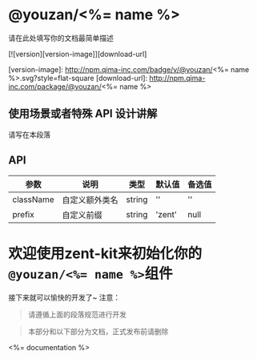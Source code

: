 # @youzan/<%= name %>

请在此处填写你的文档最简单描述

[![version][version-image]][download-url]

[version-image]: http://npm.qima-inc.com/badge/v/@youzan/<%= name %>.svg?style=flat-square
[download-url]: http://npm.qima-inc.com/package/@youzan/<%= name %>

## 使用场景或者特殊 API 设计讲解

请写在本段落

## API

| 参数 | 说明 | 类型 | 默认值 | 备选值 |
|------|------|------|--------|--------|
| className | 自定义额外类名 | string | '' | '' |
| prefix | 自定义前缀 | string | 'zent' | null |



# 欢迎使用zent-kit来初始化你的`@youzan/<%= name %>`组件

接下来就可以愉快的开发了~ 注意：

> 请遵循上面的段落规范进行开发

> 本部分和以下部分为文档，正式发布前请删除

<%= documentation %>
